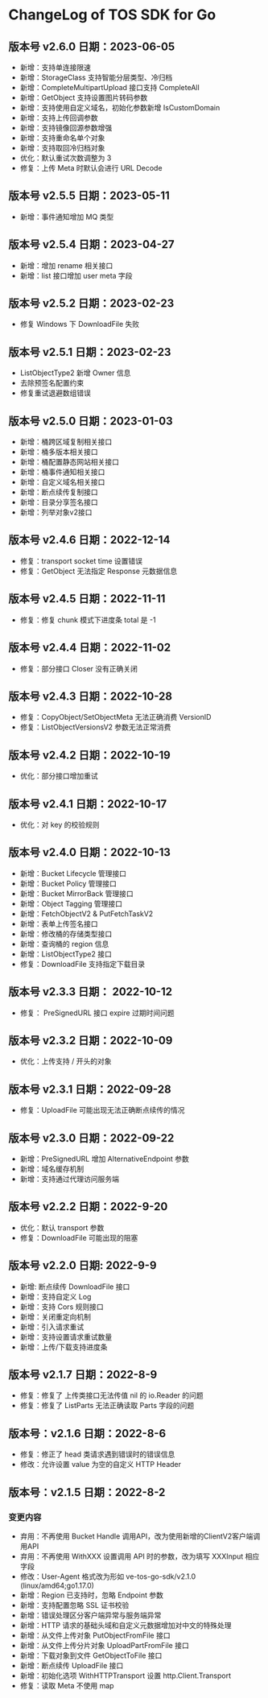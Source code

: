 # ChangeLog of TOS SDK for Go
## 版本号 v2.6.0 日期：2023-06-05
- 新增：支持单连接限速
- 新增：StorageClass 支持智能分层类型、冷归档
- 新增：CompleteMultipartUpload 接口支持 CompleteAll
- 新增：GetObject 支持设置图片转码参数
- 新增：支持使用自定义域名，初始化参数新增 IsCustomDomain
- 新增：支持上传回调参数
- 新增：支持镜像回源参数增强
- 新增：支持重命名单个对象
- 新增：支持取回冷归档对象
- 优化：默认重试次数调整为 3 
- 修复：上传 Meta 时默认会进行 URL Decode

## 版本号 v2.5.5 日期：2023-05-11
- 新增：事件通知增加 MQ 类型

## 版本号 v2.5.4 日期：2023-04-27
- 新增：增加 rename 相关接口
- 新增：list 接口增加 user meta 字段

## 版本号 v2.5.2 日期：2023-02-23
- 修复 Windows 下 DownloadFile 失败

## 版本号 v2.5.1 日期：2023-02-23
- ListObjectType2 新增 Owner 信息
- 去除预签名配置约束
- 修复重试退避数组错误

## 版本号 v2.5.0 日期：2023-01-03
- 新增：桶跨区域复制相关接口
- 新增：桶多版本相关接口
- 新增：桶配置静态网站相关接口
- 新增：桶事件通知相关接口
- 新增：自定义域名相关接口
- 新增：断点续传复制接口
- 新增：目录分享签名接口
- 新增：列举对象v2接口

## 版本号 v2.4.6 日期：2022-12-14
- 修复：transport socket time 设置错误
- 修复：GetObject 无法指定 Response 元数据信息

## 版本号 v2.4.5 日期：2022-11-11
- 修复：修复 chunk 模式下进度条 total 是 -1 

## 版本号 v2.4.4 日期：2022-11-02
- 修复：部分接口 Closer 没有正确关闭

## 版本号 v2.4.3 日期：2022-10-28
- 修复：CopyObject/SetObjectMeta 无法正确消费 VersionID 
- 修复：ListObjectVersionsV2 参数无法正常消费

## 版本号 v2.4.2 日期：2022-10-19
- 优化：部分接口增加重试

## 版本号 v2.4.1 日期：2022-10-17
- 优化：对 key 的校验规则

## 版本号 v2.4.0 日期：2022-10-13
- 新增：Bucket Lifecycle 管理接口
- 新增：Bucket Policy 管理接口
- 新增：Bucket MirrorBack 管理接口
- 新增：Object Tagging 管理接口
- 新增：FetchObjectV2 & PutFetchTaskV2
- 新增：表单上传签名接口
- 新增：修改桶的存储类型接口
- 新增：查询桶的 region 信息
- 新增：ListObjectType2 接口
- 修复：DownloadFile 支持指定下载目录

## 版本号 v2.3.3 日期： 2022-10-12
- 修复： PreSignedURL 接口 expire 过期时间问题

## 版本号 v2.3.2 日期：2022-10-09
- 优化：上传支持 / 开头的对象

## 版本号 v2.3.1 日期：2022-09-28
- 修复：UploadFile 可能出现无法正确断点续传的情况

## 版本号 v2.3.0 日期：2022-09-22
- 新增：PreSignedURL 增加 AlternativeEndpoint 参数
- 新增：域名缓存机制
- 新增：支持通过代理访问服务端

## 版本号 v2.2.2 日期：2022-9-20
- 优化：默认 transport 参数
- 修复：DownloadFile 可能出现的阻塞

## 版本号 v2.2.0 日期: 2022-9-9
- 新增: 断点续传 DownloadFile 接口
- 新增：支持自定义 Log
- 新增：支持 Cors 规则接口
- 新增：关闭重定向机制
- 新增：引入请求重试
- 新增：支持设置请求重试数量
- 新增：上传/下载支持进度条


## 版本号 v2.1.7 日期：2022-8-9
- 修复：修复了 上传类接口无法传值 nil 的 io.Reader 的问题
- 修复：修复了 ListParts 无法正确读取 Parts 字段的问题

## 版本号：v2.1.6 日期：2022-8-6
- 修复：修正了 head 类请求遇到错误时的错误信息
- 修改：允许设置 value 为空的自定义 HTTP Header 

## 版本号：v2.1.5 日期：2022-8-2
### 变更内容
- 弃用：不再使用 Bucket Handle 调用API，改为使用新增的ClientV2客户端调用API
- 弃用：不再使用 WithXXX 设置调用 API 时的参数，改为填写 XXXInput 相应字段
- 修改：User-Agent 格式改为形如 ve-tos-go-sdk/v2.1.0 (linux/amd64;go1.17.0)
- 新增：Region 已支持时，忽略 Endpoint 参数
- 新增：支持配置忽略 SSL 证书校验
- 新增：错误处理区分客户端异常与服务端异常
- 新增：HTTP 请求的基础头域和自定义元数据增加对中文的特殊处理
- 新增：从文件上传对象 PutObjectFromFile 接口
- 新增：从文件上传分片对象 UploadPartFromFile 接口
- 新增：下载对象到文件 GetObjectToFile 接口
- 新增：断点续传 UploadFile 接口
- 新增：初始化选项 WithHTTPTransport 设置 http.Client.Transport
- 修复：读取 Meta 不使用 map
